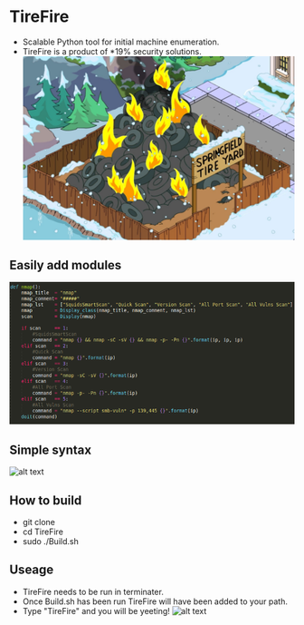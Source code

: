 # TireFire
* Scalable Python tool for initial machine enumeration.
* TireFire is a product of *19% security solutions.
![alt text](https://github.com/CoolHandSquid/TireFire/blob/master/Images/Tire_fire.jpg)
## Easily add modules
![alt text](https://github.com/CoolHandSquid/TireFire/blob/master/Images/Modules.png)
## Simple syntax
![alt text](https://github.com/CoolHandSquid/TireFire/blob/master/Images/TireFireAction.png)
## How to build
- git clone 
- cd TireFire
- sudo ./Build.sh 
## Useage
* TireFire needs to be run in terminater. 
* Once Build.sh has been run TireFire will have been added to your path. 
* Type "TireFire" and you will be yeeting!
![alt text](https://github.com/CoolHandSquid/TireFire/blob/master/Images/CoolHandSquid.jpg)















